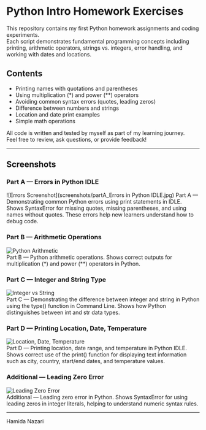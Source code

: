 # Python Intro Homework Exercises

This repository contains my first Python homework assignments and coding experiments.  
Each script demonstrates fundamental programming concepts including printing, arithmetic operators, strings vs. integers, error handling, and working with dates and locations.

## Contents
- Printing names with quotations and parentheses
- Using multiplication (*) and power (**) operators
- Avoiding common syntax errors (quotes, leading zeros)
- Difference between numbers and strings
- Location and date print examples
- Simple math operations

All code is written and tested by myself as part of my learning journey.  
Feel free to review, ask questions, or provide feedback!

---

## Screenshots

### Part A — Errors in Python IDLE
![Errors Screenshot](screenshots/partA_Errors in Python IDLE.jpg)
Part A — Demonstrating common Python errors using print statements in IDLE. Shows SyntaxError for missing quotes, missing parentheses, and using names without quotes. These errors help new learners understand how to debug code.

### Part B — Arithmetic Operations
![Python Arithmetic](screenshots/partB_arithmetic.jpg)  
Part B — Python arithmetic operations. Shows correct outputs for multiplication (*) and power (**) operators in Python.

### Part C — Integer and String Type
![Integer vs String](screenshots/partC_type.jpg)  
Part C — Demonstrating the difference between integer and string in Python using the type() function in Command Line. Shows how Python distinguishes between int and str data types.

### Part D — Printing Location, Date, Temperature
![Location, Date, Temperature](screenshots/part-2.jpg)  
Part D — Printing location, date range, and temperature in Python IDLE. Shows correct use of the print() function for displaying text information such as city, country, start/end dates, and temperature values.

### Additional — Leading Zero Error
![Leading Zero Error](screenshots/additional_leading_zero.jpg)  
Additional — Leading zero error in Python. Shows SyntaxError for using leading zeros in integer literals, helping to understand numeric syntax rules.

---

Hamida Nazari

